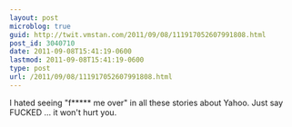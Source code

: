 ```yaml
---
layout: post
microblog: true
guid: http://twit.vmstan.com/2011/09/08/111917052607991808.html
post_id: 3040710
date: 2011-09-08T15:41:19-0600
lastmod: 2011-09-08T15:41:19-0600
type: post
url: /2011/09/08/111917052607991808.html
---
```

I hated seeing "f***** me over" in all these stories about Yahoo. Just say FUCKED … it won't hurt you.
